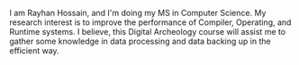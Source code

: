 I am Rayhan Hossain, and I'm doing my MS in Computer Science. My research interest is to improve the performance of Compiler, Operating, and Runtime systems. I believe, this Digital Archeology course will assist me to gather some knowledge in data processing and data backing up in the efficient way.
